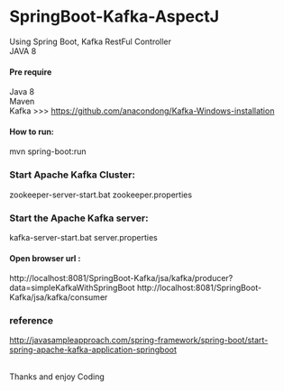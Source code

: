 # SpringBoot-Kafka-AspectJ<br/>

Using Spring Boot, Kafka RestFul Controller <br/>
JAVA 8<br/>

#### Pre require
Java 8<br/>
Maven<br/>
Kafka >>> https://github.com/anacondong/Kafka-Windows-installation

#### How to run: 
mvn spring-boot:run <br/>



### Start Apache Kafka Cluster:
zookeeper-server-start.bat zookeeper.properties
### Start the Apache Kafka server:
kafka-server-start.bat server.properties

#### Open browser url :
http://localhost:8081/SpringBoot-Kafka/jsa/kafka/producer?data=simpleKafkaWithSpringBoot
http://localhost:8081/SpringBoot-Kafka/jsa/kafka/consumer

### reference
http://javasampleapproach.com/spring-framework/spring-boot/start-spring-apache-kafka-application-springboot

<br/>
Thanks and enjoy Coding
